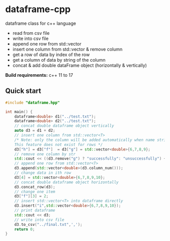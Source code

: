 # dataframe-cpp
dataframe class for c++ language
- read from csv file
- write into csv file
- append one row from std::vector<T>
- insert one column from std::vector<T> & remove column
- get a row of data  by index of the row 
- get a column of data  by string of the column 
- concat & add double dataFrame object (horizontally & vertically) 


**Build requirements:** c++ 11 to 17

## Quick start

```cpp
#include "dataframe.hpp"

int main() {
    dataframe<double> d1("../test.txt");
    dataframe<double> d2("../test.txt");
    // concat double dataframe object vertically
    auto d3 = d1 + d2;
    // insert one column from std::vector<T>
    /* Note: only the column will be added automatically when name string of its is not detected.
    This feature does not exist for rows */
    d3["h"] = d3["f"]  = d3["g"] = std::vector<double>{6,7,8,9};
    // remove one column by str
    std::cout << ((d3.remove("g") ? "successfully": "unsuccessfully") + std::string(" deleted !")) << std::endl;
    // append one row from std::vector<T>
    d3.append(std::vector<double>(d3.column_num()));
    // change data in ith row
    d3[4] = std::vector<double>{6,7,8,9,10};
    // concat double dataframe object horizontally
    d3.concat_row(d3);
    // change one item
    d3["f"][3] = 2;
    // insert std::vector<T> into dataframe directly
    d3.insert("i",std::vector<double>{6,7,8,9,10});
    // print dataframe
    std::cout << d3;
    // write into csv file
    d3.to_csv("../final.txt",',');
    return 0;
}
```
